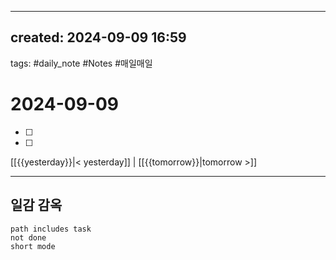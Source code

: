 
---  
created: 2024-09-09 16:59  
---  
tags: #daily_note  #Notes #매일매일
  
# 2024-09-09  
- [ ] 
- [ ] 
  
  
[[{{yesterday}}|< yesterday]] | [[{{tomorrow}}|tomorrow >]]  
  
---  
## 일감 감옥  

```tasks  
path includes task  
not done  
short mode  
```




